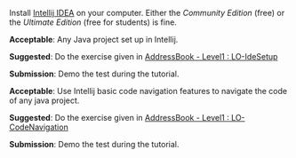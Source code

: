 <panel type="danger" header="`W2.2a` Can explain IDEs :star:" expandable>
  <include src="../../book/ides/introduction/what/full.md" />
  <panel header=":dart: Evidence" expanded>
    
Install [Intellij IDEA](https://www.jetbrains.com/idea/) on your computer. Either the _Community Edition_ (free) or the _Ultimate Edition_ (free for students) is fine.

  </panel>
</panel>

<!-- ==================================================================================================== -->

<panel type="danger" header="`W2.2b` Can setup a project in an IDE :star:" expandable>
  <include src="../../book/intellij/projectSetup/full.md" />
  <panel header=":dart: Evidence" expanded>

**Acceptable**: Any Java project set up in Intellij.

**Suggested**: Do the exercise given in [AddressBook - Level1 : LO-IdeSetup](https://github.com/nus-cs2103-AY1718S1/addressbook-level1#set-up-a-project-in-an-ide-lo-idesetup) 

**Submission**: Demo the test during the tutorial.

  </panel>
</panel>

<!-- ==================================================================================================== -->

<panel type="warning" header="`W2.2c` Can navigate code effectively using IDE features :star::star:" expandable>
  <include src="../../book/intellij/codeNavigation/full.md" />
  <panel header=":dart: Evidence" expanded>

**Acceptable**: Use Intellij basic code navigation features to navigate the code of any java project.

**Suggested**: Do the exercise given in [AddressBook - Level1 : LO-CodeNavigation](https://github.com/nus-cs2103-AY1718S1/addressbook-level1#navigate-code-efficiently-lo-codenavigation) 

**Submission**: Demo the test during the tutorial.

  </panel>
</panel>
